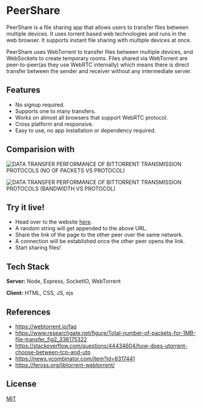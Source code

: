 
# PeerShare

PeerShare is a file sharing app that allows users to transfer files between multiple devices. It uses torrent based web technologies and runs in the web browser. It supports instant file sharing with multiple devices at once.

PeerShare uses WebTorrent to transfer files between multiple devices, and WebSockets to create temporary rooms. Files shared via WebTorrent are peer-to-peer(as they use WebRTC internally) which means there is direct transfer between the sender and receiver without any intermediate server.


## Features

- No signup required.
- Supports one to many transfers.
- Works on almost all browsers that support WebRTC protocol.
- Cross platform and responsive.
- Easy to use, no app installation or dependency required.


## Comparision with 
![DATA TRANSFER PERFORMANCE OF BITTORRENT TRANSMISSION PROTOCOLS (NO OF PACKETS VS PROTOCOL)](https://user-images.githubusercontent.com/58583793/183577816-d37070df-3641-44e1-aac4-6fdd89e2cbe7.png)

![DATA TRANSFER PERFORMANCE OF BITTORRENT TRANSMISSION PROTOCOLS (BANDWIDTH VS PROTOCOL)](https://user-images.githubusercontent.com/58583793/183578053-fcaab0c4-3444-429a-91f7-14653c117dcd.png)

## Try it live!

- Head over to the website [here](https://p2p-file-share.herokuapp.com/).
- A random string will get appended to the above URL.
- Share the link of the page to the other peer over the same network.
- A connection will be established once the other peer opens the link.
- Start sharing files!


## Tech Stack

**Server:** Node, Express, SocketIO, WebTorrent

**Client:** HTML, CSS, JS, ejs


## References

- https://webtorrent.io/faq
- https://www.researchgate.net/figure/Total-number-of-packets-for-1MB-file-transfer_fig2_336175322
- https://stackoverflow.com/questions/44434604/how-does-utorrent-choose-between-tcp-and-utp
- https://news.ycombinator.com/item?id=8317441
- https://feross.org/libtorrent-webtorrent/

## License

[MIT](https://choosealicense.com/licenses/mit/)

